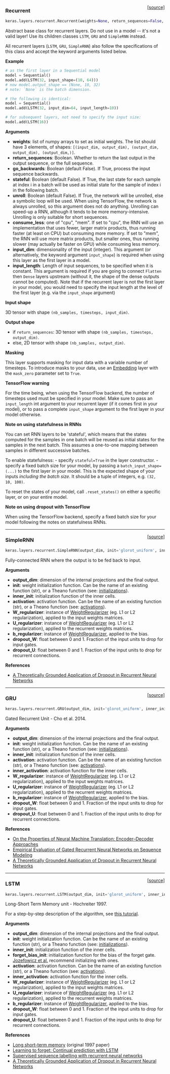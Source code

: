 <span style="float:right;">[[source]](https://github.com/fchollet/keras/blob/master/keras/layers/recurrent.py#L42)</span>
### Recurrent

```python
keras.layers.recurrent.Recurrent(weights=None, return_sequences=False, go_backwards=False, stateful=False, unroll=False, consume_less='cpu', input_dim=None, input_length=None)
```

Abstract base class for recurrent layers.
Do not use in a model -- it's not a valid layer!
Use its children classes `LSTM`, `GRU` and `SimpleRNN` instead.

All recurrent layers (`LSTM`, `GRU`, `SimpleRNN`) also
follow the specifications of this class and accept
the keyword arguments listed below.

__Example__


```python
# as the first layer in a Sequential model
model = Sequential()
model.add(LSTM(32, input_shape=(10, 64)))
# now model.output_shape == (None, 10, 32)
# note: `None` is the batch dimension.

# the following is identical:
model = Sequential()
model.add(LSTM(32, input_dim=64, input_length=10))

# for subsequent layers, not need to specify the input size:
model.add(LSTM(16))
```

__Arguments__

- __weights__: list of numpy arrays to set as initial weights.
	The list should have 3 elements, of shapes:
	`[(input_dim, output_dim), (output_dim, output_dim), (output_dim,)]`.
- __return_sequences__: Boolean. Whether to return the last output
	in the output sequence, or the full sequence.
- __go_backwards__: Boolean (default False).
	If True, process the input sequence backwards.
- __stateful__: Boolean (default False). If True, the last state
	for each sample at index i in a batch will be used as initial
	state for the sample of index i in the following batch.
- __unroll__: Boolean (default False). If True, the network will be unrolled,
	else a symbolic loop will be used. When using TensorFlow, the network
	is always unrolled, so this argument does not do anything.
	Unrolling can speed-up a RNN, although it tends to be more memory-intensive.
	Unrolling is only suitable for short sequences.
- __consume_less__: one of "cpu", "mem". If set to "cpu", the RNN will use
	an implementation that uses fewer, larger matrix products,
	thus running faster (at least on CPU) but consuming more memory.
	If set to "mem", the RNN will use more matrix products,
	but smaller ones, thus running slower (may actually be faster on GPU)
	while consuming less memory.
- __input_dim__: dimensionality of the input (integer).
	This argument (or alternatively, the keyword argument `input_shape`)
	is required when using this layer as the first layer in a model.
- __input_length__: Length of input sequences, to be specified
	when it is constant.
	This argument is required if you are going to connect
	`Flatten` then `Dense` layers upstream
	(without it, the shape of the dense outputs cannot be computed).
	Note that if the recurrent layer is not the first layer
	in your model, you would need to specify the input length
	at the level of the first layer
	(e.g. via the `input_shape` argument)

__Input shape__

3D tensor with shape `(nb_samples, timesteps, input_dim)`.

__Output shape__

- if `return_sequences`: 3D tensor with shape
	`(nb_samples, timesteps, output_dim)`.
- else, 2D tensor with shape `(nb_samples, output_dim)`.

__Masking__

This layer supports masking for input data with a variable number
of timesteps. To introduce masks to your data,
use an [Embedding](embeddings.md) layer with the `mask_zero` parameter
set to `True`.

__TensorFlow warning__

For the time being, when using the TensorFlow backend,
the number of timesteps used must be specified in your model.
Make sure to pass an `input_length` int argument to your
recurrent layer (if it comes first in your model),
or to pass a complete `input_shape` argument to the first layer
in your model otherwise.


__Note on using statefulness in RNNs__

You can set RNN layers to be 'stateful', which means that the states
computed for the samples in one batch will be reused as initial states
for the samples in the next batch.
This assumes a one-to-one mapping between
samples in different successive batches.

To enable statefulness:
	- specify `stateful=True` in the layer constructor.
	- specify a fixed batch size for your model, by passing
	a `batch_input_shape=(...)` to the first layer in your model.
	This is the expected shape of your inputs *including the batch size*.
	It should be a tuple of integers, e.g. `(32, 10, 100)`.

To reset the states of your model, call `.reset_states()` on either
a specific layer, or on your entire model.

__Note on using dropout with TensorFlow__

When using the TensorFlow backend, specify a fixed batch size for your model
following the notes on statefulness RNNs.

----

<span style="float:right;">[[source]](https://github.com/fchollet/keras/blob/master/keras/layers/recurrent.py#L254)</span>
### SimpleRNN

```python
keras.layers.recurrent.SimpleRNN(output_dim, init='glorot_uniform', inner_init='orthogonal', activation='tanh', W_regularizer=None, U_regularizer=None, b_regularizer=None, dropout_W=0.0, dropout_U=0.0)
```

Fully-connected RNN where the output is to be fed back to input.

__Arguments__

- __output_dim__: dimension of the internal projections and the final output.
- __init__: weight initialization function.
	Can be the name of an existing function (str),
	or a Theano function (see: [initializations](../initializations.md)).
- __inner_init__: initialization function of the inner cells.
- __activation__: activation function.
	Can be the name of an existing function (str),
	or a Theano function (see: [activations](../activations.md)).
- __W_regularizer__: instance of [WeightRegularizer](../regularizers.md)
	(eg. L1 or L2 regularization), applied to the input weights matrices.
- __U_regularizer__: instance of [WeightRegularizer](../regularizers.md)
	(eg. L1 or L2 regularization), applied to the recurrent weights matrices.
- __b_regularizer__: instance of [WeightRegularizer](../regularizers.md),
	applied to the bias.
- __dropout_W__: float between 0 and 1. Fraction of the input units to drop for input gates.
- __dropout_U__: float between 0 and 1. Fraction of the input units to drop for recurrent connections.

__References__

- [A Theoretically Grounded Application of Dropout in Recurrent Neural Networks](http://arxiv.org/abs/1512.05287)

----

<span style="float:right;">[[source]](https://github.com/fchollet/keras/blob/master/keras/layers/recurrent.py#L399)</span>
### GRU

```python
keras.layers.recurrent.GRU(output_dim, init='glorot_uniform', inner_init='orthogonal', activation='tanh', inner_activation='hard_sigmoid', W_regularizer=None, U_regularizer=None, b_regularizer=None, dropout_W=0.0, dropout_U=0.0)
```

Gated Recurrent Unit - Cho et al. 2014.

__Arguments__

- __output_dim__: dimension of the internal projections and the final output.
- __init__: weight initialization function.
	Can be the name of an existing function (str),
	or a Theano function (see: [initializations](../initializations.md)).
- __inner_init__: initialization function of the inner cells.
- __activation__: activation function.
	Can be the name of an existing function (str),
	or a Theano function (see: [activations](../activations.md)).
- __inner_activation__: activation function for the inner cells.
- __W_regularizer__: instance of [WeightRegularizer](../regularizers.md)
	(eg. L1 or L2 regularization), applied to the input weights matrices.
- __U_regularizer__: instance of [WeightRegularizer](../regularizers.md)
	(eg. L1 or L2 regularization), applied to the recurrent weights matrices.
- __b_regularizer__: instance of [WeightRegularizer](../regularizers.md),
	applied to the bias.
- __dropout_W__: float between 0 and 1. Fraction of the input units to drop for input gates.
- __dropout_U__: float between 0 and 1. Fraction of the input units to drop for recurrent connections.

__References__

- [On the Properties of Neural Machine Translation: Encoder–Decoder Approaches](http://www.aclweb.org/anthology/W14-4012)
- [Empirical Evaluation of Gated Recurrent Neural Networks on Sequence Modeling](http://arxiv.org/pdf/1412.3555v1.pdf)
- [A Theoretically Grounded Application of Dropout in Recurrent Neural Networks](http://arxiv.org/abs/1512.05287)

----

<span style="float:right;">[[source]](https://github.com/fchollet/keras/blob/master/keras/layers/recurrent.py#L583)</span>
### LSTM

```python
keras.layers.recurrent.LSTM(output_dim, init='glorot_uniform', inner_init='orthogonal', forget_bias_init='one', activation='tanh', inner_activation='hard_sigmoid', W_regularizer=None, U_regularizer=None, b_regularizer=None, dropout_W=0.0, dropout_U=0.0)
```

Long-Short Term Memory unit - Hochreiter 1997.

For a step-by-step description of the algorithm, see
[this tutorial](http://deeplearning.net/tutorial/lstm.html).

__Arguments__

- __output_dim__: dimension of the internal projections and the final output.
- __init__: weight initialization function.
	Can be the name of an existing function (str),
	or a Theano function (see: [initializations](../initializations.md)).
- __inner_init__: initialization function of the inner cells.
- __forget_bias_init__: initialization function for the bias of the forget gate.
	[Jozefowicz et al.](http://www.jmlr.org/proceedings/papers/v37/jozefowicz15.pdf)
	recommend initializing with ones.
- __activation__: activation function.
	Can be the name of an existing function (str),
	or a Theano function (see: [activations](../activations.md)).
- __inner_activation__: activation function for the inner cells.
- __W_regularizer__: instance of [WeightRegularizer](../regularizers.md)
	(eg. L1 or L2 regularization), applied to the input weights matrices.
- __U_regularizer__: instance of [WeightRegularizer](../regularizers.md)
	(eg. L1 or L2 regularization), applied to the recurrent weights matrices.
- __b_regularizer__: instance of [WeightRegularizer](../regularizers.md),
	applied to the bias.
- __dropout_W__: float between 0 and 1. Fraction of the input units to drop for input gates.
- __dropout_U__: float between 0 and 1. Fraction of the input units to drop for recurrent connections.

__References__

- [Long short-term memory](http://deeplearning.cs.cmu.edu/pdfs/Hochreiter97_lstm.pdf) (original 1997 paper)
- [Learning to forget: Continual prediction with LSTM](http://www.mitpressjournals.org/doi/pdf/10.1162/089976600300015015)
- [Supervised sequence labelling with recurrent neural networks](http://www.cs.toronto.edu/~graves/preprint.pdf)
- [A Theoretically Grounded Application of Dropout in Recurrent Neural Networks](http://arxiv.org/abs/1512.05287)
